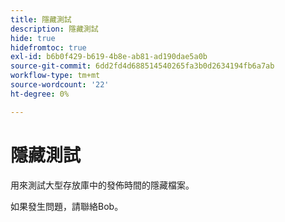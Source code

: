 ```yaml
---
title: 隱藏測試
description: 隱藏測試
hide: true
hidefromtoc: true
exl-id: b6b0f429-b619-4b8e-ab81-ad190dae5a0b
source-git-commit: 6dd2fd4d688514540265fa3b0d2634194fb6a7ab
workflow-type: tm+mt
source-wordcount: '22'
ht-degree: 0%

---
```


# 隱藏測試

用來測試大型存放庫中的發佈時間的隱藏檔案。

如果發生問題，請聯絡Bob。
